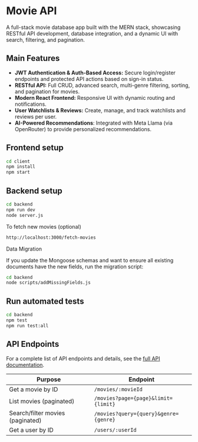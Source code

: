 # Movie API

A full-stack movie database app built with the MERN stack, showcasing RESTful API development, database integration, and a dynamic UI with search, filtering, and pagination.

## Main Features

- **JWT Authentication & Auth-Based Access:** Secure login/register endpoints and protected API actions based on sign-in status.
- **RESTful API:** Full CRUD, advanced search, multi-genre filtering, sorting, and pagination for movies.
- **Modern React Frontend:** Responsive UI with dynamic routing and notifications.
- **User Watchlists & Reviews:** Create, manage, and track watchlists and reviews per user.
- **AI-Powered Recommendations**: Integrated with Meta Llama (via OpenRouter) to provide personalized recommendations.

## Frontend setup

```bash
cd client
npm install
npm start
```

## Backend setup

```bash
cd backend
npm run dev
node server.js
```

To fetch new movies (optional)

```bash
http://localhost:3000/fetch-movies
```

Data Migration

If you update the Mongoose schemas and want to ensure all existing documents have the new fields, run the migration script:

```bash
cd backend
node scripts/addMissingFields.js
```

## Run automated tests

```bash
cd backend
npm test
npm run test:all

```

## API Endpoints

For a complete list of API endpoints and details, see the [full API documentation](API.md).

| Purpose                          | Endpoint                              |
| -------------------------------- | ------------------------------------- |
| Get a movie by ID                | `/movies/:movieId`                    |
| List movies (paginated)          | `/movies?page={page}&limit={limit}`   |
| Search/filter movies (paginated) | `/movies?query={query}&genre={genre}` |
| Get a user by ID                 | `/users/:userId`                      |
